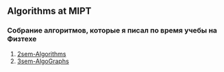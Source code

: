 ## Algorithms at MIPT

### Собрание алгоритмов, которые я писал по время учебы на Физтехе

1. [2sem-Algorithms](2sem-Algorithms/)
2. [3sem-AlgoGraphs](3sem-AlgoGraphs/)
